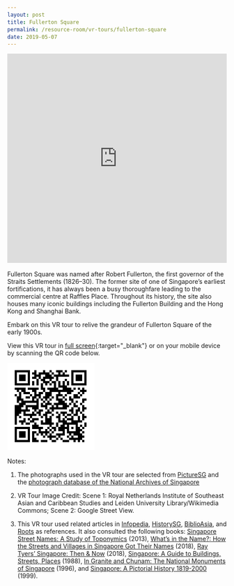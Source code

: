 ```yaml
---
layout: post
title: Fullerton Square
permalink: /resource-room/vr-tours/fullerton-square
date: 2019-05-07
---
```


<iframe width="100%" height="480px" src="https://poly.google.com/view/7ZR3-woHeyf/embed?chrome=min" frameborder="0" style="border:none;" allowvr="yes" allow="vr; xr; accelerometer; magnetometer; gyroscope; autoplay;" allowfullscreen mozallowfullscreen="true" webkitallowfullscreen="true" onmousewheel="" ></iframe>

Fullerton Square was named after Robert Fullerton, the first governor of the Straits Settlements (1826–30). The former site of one of Singapore’s earliest fortifications, it has always been a busy thoroughfare leading to the commercial centre at Raffles Place. Throughout its history, the site also houses many iconic buildings including the Fullerton Building and the Hong Kong and Shanghai Bank.

Embark on this VR tour to relive the grandeur of Fullerton Square of the early 1900s.

View this VR tour in [full screen](https://poly.google.com/u/1/view/7ZR3-woHeyf){:target="_blank"} or on your mobile device by scanning the QR code below.

<img src="/images/qr-code-vr-fullerton.png" alt="qr-code-vr-fullerton" style="width:200px;" />

Notes: 

1. The photographs used in the VR tour are selected from [PictureSG]( https://eresources.nlb.gov.sg/pictures) and the [photograph database of the National Archives of Singapore]( https://www.nas.gov.sg/archivesonline/photographs/)

2. VR Tour Image Credit: Scene 1: Royal Netherlands Institute of Southeast Asian and Caribbean Studies and Leiden University Library/Wikimedia Commons; Scene 2: Google Street View.

3. This VR tour used related articles in [Infopedia](https://eresources.nlb.gov.sg/infopedia/), [HistorySG](http://eresources.nlb.gov.sg/history), [BiblioAsia](https://www.nlb.gov.sg/Browse/BiblioAsia.aspx), and [Roots](https://www.roots.sg/) as references. It also consulted the following books: [Singapore Street Names: A Study of Toponymics](https://eservice.nlb.gov.sg/item_holding.aspx?bid=200123850) (2013), [What’s in the Name?: How the Streets and Villages in Singapore Got Their Names](https://eservice.nlb.gov.sg/item_holding.aspx?bid=202924449) (2018), [Ray Tyers’ Singapore: Then & Now](https://eservice.nlb.gov.sg/item_holding.aspx?bid=203784837) (2018), [Singapore: A Guide to Buildings, Streets, Places](http://eservice.nlb.gov.sg/item_holding.aspx?bid=4712298) (1988), [In Granite and Chunam: The National Monuments of Singapore](http://eservice.nlb.gov.sg/item_holding_s.aspx?bid=7919754) (1996), and [Singapore: A Pictorial History 1819-2000](http://eservice.nlb.gov.sg/item_holding.aspx?bid=9651676) (1999).

